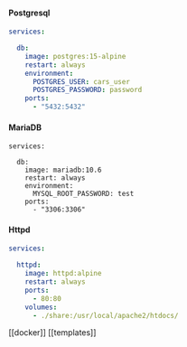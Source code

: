 #### Postgresql
```yaml
services:

  db:
    image: postgres:15-alpine
    restart: always
    environment:
      POSTGRES_USER: cars_user
      POSTGRES_PASSWORD: password
    ports:
      - "5432:5432"

```

#### MariaDB
```
services:

  db:
    image: mariadb:10.6
    restart: always
    environment:
      MYSQL_ROOT_PASSWORD: test
    ports: 
      - "3306:3306"
```

#### Httpd
```yaml
services:

  httpd:
    image: httpd:alpine
    restart: always
    ports:
      - 80:80
    volumes:
      - ./share:/usr/local/apache2/htdocs/
```

[[docker]]
[[templates]]